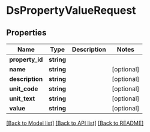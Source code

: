 # DsPropertyValueRequest

## Properties
Name | Type | Description | Notes
------------ | ------------- | ------------- | -------------
**property_id** | **string** |  | 
**name** | **string** |  | [optional] 
**description** | **string** |  | [optional] 
**unit_code** | **string** |  | [optional] 
**unit_text** | **string** |  | [optional] 
**value** | **string** |  | [optional] 

[[Back to Model list]](../../README.md#documentation-for-models) [[Back to API list]](../../README.md#documentation-for-api-endpoints) [[Back to README]](../../README.md)

